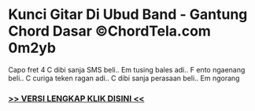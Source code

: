 
 # Kunci Gitar Di Ubud Band - Gantung Chord Dasar ©ChordTela.com 0m2yb


Capo fret 4 C dibi sanja SMS beli.. Em tusing bales adi.. F ento ngaenang beli.. C curiga teken ragan adi.. C dibi sanja perasaan beli.. Em ngorang

###  <a href="https://shortlighzx.web.app?sq=Kunci Gitar Di Ubud Band - Gantung Chord Dasar ©ChordTela.com"> >> VERSI LENGKAP KLIK DISINI << </a>
